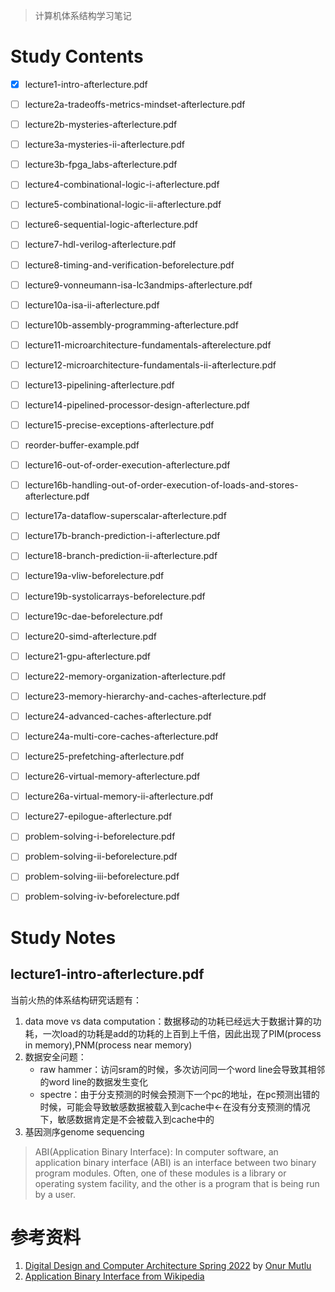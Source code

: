 > 计算机体系结构学习笔记

# Study Contents

- [x] lecture1-intro-afterlecture.pdf
- [ ] lecture2a-tradeoffs-metrics-mindset-afterlecture.pdf
- [ ] lecture2b-mysteries-afterlecture.pdf
- [ ] lecture3a-mysteries-ii-afterlecture.pdf
- [ ] lecture3b-fpga_labs-afterlecture.pdf
- [ ] lecture4-combinational-logic-i-afterlecture.pdf
- [ ] lecture5-combinational-logic-ii-afterlecture.pdf
- [ ] lecture6-sequential-logic-afterlecture.pdf
- [ ] lecture7-hdl-verilog-afterlecture.pdf
- [ ] lecture8-timing-and-verification-beforelecture.pdf
- [ ] lecture9-vonneumann-isa-lc3andmips-afterlecture.pdf
- [ ] lecture10a-isa-ii-afterlecture.pdf
- [ ] lecture10b-assembly-programming-afterlecture.pdf
- [ ] lecture11-microarchitecture-fundamentals-afterelecture.pdf
- [ ] lecture12-microarchitecture-fundamentals-ii-afterlecture.pdf
- [ ] lecture13-pipelining-afterlecture.pdf
- [ ] lecture14-pipelined-processor-design-afterlecture.pdf
- [ ] lecture15-precise-exceptions-afterlecture.pdf
- [ ] reorder-buffer-example.pdf
- [ ] lecture16-out-of-order-execution-afterlecture.pdf
- [ ] lecture16b-handling-out-of-order-execution-of-loads-and-stores-afterlecture.pdf
- [ ] lecture17a-dataflow-superscalar-afterlecture.pdf
- [ ] lecture17b-branch-prediction-i-afterlecture.pdf
- [ ] lecture18-branch-prediction-ii-afterlecture.pdf
- [ ] lecture19a-vliw-beforelecture.pdf
- [ ] lecture19b-systolicarrays-beforelecture.pdf
- [ ] lecture19c-dae-beforelecture.pdf
- [ ] lecture20-simd-afterlecture.pdf
- [ ] lecture21-gpu-afterlecture.pdf
- [ ] lecture22-memory-organization-afterlecture.pdf
- [ ] lecture23-memory-hierarchy-and-caches-afterlecture.pdf
- [ ] lecture24-advanced-caches-afterlecture.pdf
- [ ] lecture24a-multi-core-caches-afterlecture.pdf
- [ ] lecture25-prefetching-afterlecture.pdf
- [ ] lecture26-virtual-memory-afterlecture.pdf
- [ ] lecture26a-virtual-memory-ii-afterlecture.pdf
- [ ] lecture27-epilogue-afterlecture.pdf
- [ ] problem-solving-i-beforelecture.pdf
- [ ] problem-solving-ii-beforelecture.pdf
- [ ] problem-solving-iii-beforelecture.pdf
- [ ] problem-solving-iv-beforelecture.pdf


# Study Notes
## lecture1-intro-afterlecture.pdf
当前火热的体系结构研究话题有：
1. data move vs data computation：数据移动的功耗已经远大于数据计算的功耗，一次load的功耗是add的功耗的上百到上千倍，因此出现了PIM(process in memory),PNM(process near memory)
2. 数据安全问题：
    - raw hammer：访问sram的时候，多次访问同一个word line会导致其相邻的word line的数据发生变化
    - spectre：由于分支预测的时候会预测下一个pc的地址，在pc预测出错的时候，可能会导致敏感数据被载入到cache中<-在没有分支预测的情况下，敏感数据肯定是不会被载入到cache中的
3. 基因测序genome sequencing

> ABI(Application Binary Interface): In computer software, an application binary interface (ABI) is an interface between two binary program modules. Often, one of these modules is a library or operating system facility, and the other is a program that is being run by a user.


# 参考资料

1. [Digital Design and Computer Architecture Spring 2022](https://safari.ethz.ch/digitaltechnik/spring2022/doku.php?id=schedule) by [Onur Mutlu](https://people.inf.ethz.ch/omutlu/)
2. [Application Binary Interface from Wikipedia](https://en.wikipedia.org/wiki/Application_binary_interface)
